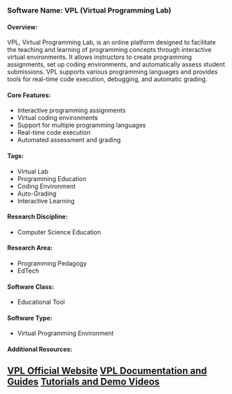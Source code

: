 ### Software Name: VPL (Virtual Programming Lab)

#### Overview:
VPL, Virtual Programming Lab, is an online platform designed to facilitate the teaching and learning of programming concepts through interactive virtual environments. It allows instructors to create programming assignments, set up coding environments, and automatically assess student submissions. VPL supports various programming languages and provides tools for real-time code execution, debugging, and automatic grading.

#### Core Features:
- Interactive programming assignments
- Virtual coding environments
- Support for multiple programming languages
- Real-time code execution
- Automated assessment and grading

#### Tags:
- Virtual Lab
- Programming Education
- Coding Environment
- Auto-Grading
- Interactive Learning

#### Research Discipline:
- Computer Science Education

#### Research Area:
- Programming Pedagogy
- EdTech

#### Software Class:
- Educational Tool

#### Software Type:
- Virtual Programming Environment

#### Additional Resources:
[VPL Official Website](https://vpl.isti.cnr.it/)
[VPL Documentation and Guides](https://vpl.isti.cnr.it/documentation/)
[Tutorials and Demo Videos](https://vpl.isti.cnr.it/demo/)
--------------------------------------
